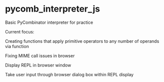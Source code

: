 # pycomb_interpreter_js
Basic PyCombinator interpreter for practice 

Current focus:

Creating functions that apply primitive operators to any number of operands via function

Fixing MIME call issues in browser

Display REPL in browser window

Take user input through browser dialog box within REPL display
